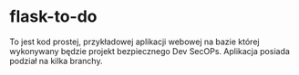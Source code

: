 # flask-to-do
To jest kod prostej, przykładowej aplikacji webowej na bazie której wykonywany będzie projekt bezpiecznego Dev SecOPs. Aplikacja posiada podział na kilka branchy.
